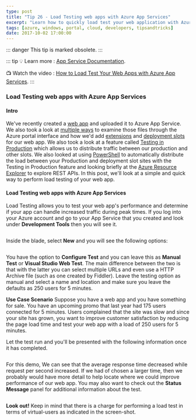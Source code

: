 ```yaml
---
type: post
title: "Tip 26 - Load Testing web apps with Azure App Services"
excerpt: "Learn how to quickly load test your web application with Azure App Services"
tags: [azure, windows, portal, cloud, developers, tipsandtricks]
date: 2017-10-02 17:00:00
---
```

::: danger This tip is marked obsolete. :::

::: tip
:bulb: Learn more : [App Service Documentation](https://docs.microsoft.com/azure/app-service?WT.mc_id=docs-azuredevtips-azureappsdev). 

:tv: Watch the video : [How to Load Test Your Web Apps with Azure App Services](https://www.youtube.com/watch?v=S-NNM_4j0YQ&list=PLLasX02E8BPCNCK8Thcxu-Y-XcBUbhFWC&index=21?WT.mc_id=youtube-azuredevtips-azureappsdev).
:::

### Load Testing web apps with Azure App Services

#### Intro

We've recently created a [web app](https://microsoft.github.io/AzureTipsAndTricks/blog/tip19.html) and uploaded it to Azure App Service. We also took a look at [multiple ways](https://microsoft.github.io/AzureTipsAndTricks/blog/tip20.html) to examine those files through the Azure portal interface and how we'd add [extensions](https://microsoft.github.io/AzureTipsAndTricks/blog/tip21.html) and [deployment slots](https://microsoft.github.io/AzureTipsAndTricks/blog/tip22.html) for our web app. We also took a look at a feature called [Testing in Production](https://microsoft.github.io/AzureTipsAndTricks/blog/tip23.html) which allows us to distribute traffic between our production and other slots. We also looked at using [PowerShell](https://microsoft.github.io/AzureTipsAndTricks/blog/tip24.html) to automatically distribute the load between your Production and deployment slot sites with the Testing in Production feature and looking briefly at the [Azure Resource Explorer](https://microsoft.github.io/AzureTipsAndTricks/blog/tip25.html) to explore REST APIs. In this post, we'll look at a simple and quick way to perform load testing of your web app. 

#### Load Testing web apps with Azure App Services

Load Testing allows you to test your web app's performance and determine if your app can handle increased traffic during peak times. If you log into your Azure account and go to your App Service that you created and look under **Development Tools** then you will see it. 

<img :src="$withBase('/files/azureperformance1.png')">

Inside the blade, select **New** and you will see the following options:

<img :src="$withBase('/files/azureperformance2.png')">

You have the option to **Configure Test** and you can leave this as **Manual Test** or **Visual Studio Web Test**. The main difference between the two is that with the latter you can select multiple URLs and even use a HTTP Archive file (such as one created by Fiddler). Leave the testing option as manual and select a name and location and make sure you leave the defaults as 250 users for 5 minutes. 

**Use Case Scenario** Suppose you have a web app and you have something for sale. You have an upcoming promo that last year had 175 users connected for 5 minutes. Users complained that the site was slow and since your site has grown, you want to improve customer satisfaction by reducing the page load time and test your web app with a load of 250 users for 5 minutes. 


Let the test run and you'll be presented with the following information once it has completed. 

<img :src="$withBase('/files/azureperformance3.gif')">

For this demo, We can see that the average response time decreased while request per second increased. If we had of chosen a larger time, then we probably would have more detail to help locate where we could improve performance of our web app. You may also want to check out the **Status Message** panel for additional information about the test. 

<img :src="$withBase('/files/azureperformance4.png')">

**Look out!** Keep in mind that there is a charge for performing a load test in terms of virtual-users as indicated in the screen-shot. 


